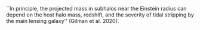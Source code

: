 ``In principle, the projected mass in subhalos near the Einstein radius can depend on the host halo mass, redshift, and
the severity of tidal stripping by the main lensing galaxy'' (Gilman et al. 2020).